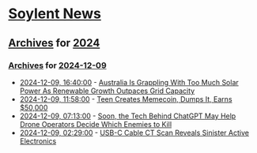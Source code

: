 # [Soylent News](../../../README.md)

## [Archives](../../index.md) for [2024](../index.md)

### [Archives](../../index.md) for [2024-12-09](index.md)

* [2024-12-09, 16:40:00](https://soylentnews.org/article.pl?sid=24/12/08/151236&from=rss) - [Australia Is Grappling With Too Much Solar Power As Renewable Growth Outpaces Grid Capacity](https://soylentnews.org/article.pl?sid=24/12/08/151236&from=rss)
* [2024-12-09, 11:58:00](https://soylentnews.org/article.pl?sid=24/12/08/1453224&from=rss) - [Teen Creates Memecoin, Dumps It, Earns $50,000](https://soylentnews.org/article.pl?sid=24/12/08/1453224&from=rss)
* [2024-12-09, 07:13:00](https://soylentnews.org/article.pl?sid=24/12/07/1652216&from=rss) - [Soon, the Tech Behind ChatGPT May Help Drone Operators Decide Which Enemies to Kill](https://soylentnews.org/article.pl?sid=24/12/07/1652216&from=rss)
* [2024-12-09, 02:29:00](https://soylentnews.org/article.pl?sid=24/12/07/0420228&from=rss) - [USB-C Cable CT Scan Reveals Sinister Active Electronics](https://soylentnews.org/article.pl?sid=24/12/07/0420228&from=rss)
